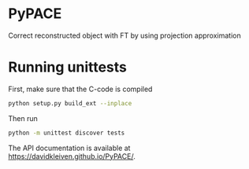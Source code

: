 # PyPACE
Correct reconstructed object with FT by using projection approximation

# Running unittests
First, make sure that the C-code is compiled
```bash
python setup.py build_ext --inplace
```
Then run
```bash
python -m unittest discover tests
```

The API documentation is available at https://davidkleiven.github.io/PyPACE/.
